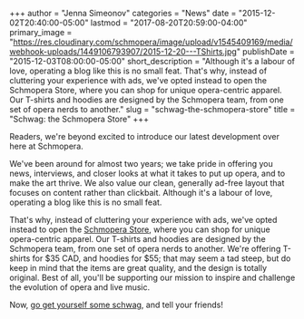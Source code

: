 +++
author = "Jenna Simeonov"
categories = "News"
date = "2015-12-02T20:40:00-05:00"
lastmod = "2017-08-20T20:59:00-04:00"
primary_image = "https://res.cloudinary.com/schmopera/image/upload/v1545409169/media/webhook-uploads/1449106793907/2015-12-20---TShirts.jpg"
publishDate = "2015-12-03T08:00:00-05:00"
short_description = "Although it&#039;s a labour of love, operating a blog like this is no small feat. That&#039;s why, instead of cluttering your experience with ads, we&#039;ve opted instead to open the Schmopera Store, where you can shop for unique opera-centric apparel. Our T-shirts and hoodies are designed by the Schmopera team, from one set of opera nerds to another."
slug = "schwag-the-schmopera-store"
title = "Schwag: the Schmopera Store"
+++

Readers, we're beyond excited to introduce our latest development over here at Schmopera.

We've been around for almost two years; we take pride in offering you news, interviews, and closer looks at what it takes to put up opera, and to make the art thrive. We also value our clean, generally ad-free layout that focuses on content rather than clickbait.  Although it's a labour of love, operating a blog like this is no small feat. 

That's why, instead of cluttering your experience with ads, we've opted instead to open the [Schmopera Store](https://www.facebook.com/pg/schmopera/shop/), where you can shop for unique opera-centric apparel. Our T-shirts and hoodies are designed by the Schmopera team, from one set of opera nerds to another. We're offering T-shirts for $35 CAD, and hoodies for $55; that may seem a tad steep, but do keep in mind that the items are great quality, and the design is totally original. Best of all, you'll be supporting our mission to inspire and challenge the evolution of opera and live music. 

Now, [go get yourself some schwag](https://www.facebook.com/pg/schmopera/shop/), and tell your friends!
